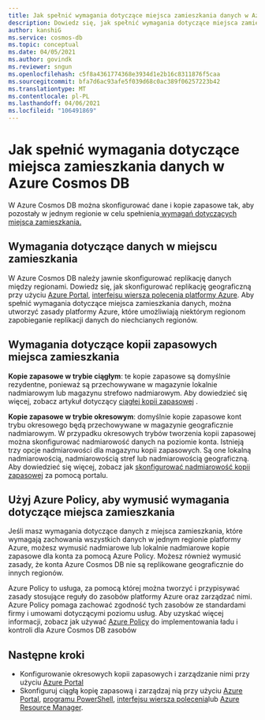 ```yaml
---
title: Jak spełnić wymagania dotyczące miejsca zamieszkania danych w Azure Cosmos DB
description: Dowiedz się, jak spełnić wymagania dotyczące miejsca zamieszkania danych w Azure Cosmos DB, aby dane i kopie zapasowe pozostawały w jednym regionie.
author: kanshiG
ms.service: cosmos-db
ms.topic: conceptual
ms.date: 04/05/2021
ms.author: govindk
ms.reviewer: sngun
ms.openlocfilehash: c5f8a4361774368e3934d1e2b16c8311876f5caa
ms.sourcegitcommit: bfa7d6ac93afe5f039d68c0ac389f06257223b42
ms.translationtype: MT
ms.contentlocale: pl-PL
ms.lasthandoff: 04/06/2021
ms.locfileid: "106491869"
---
```

# <a name="how-to-meet-data-residency-requirements-in-azure-cosmos-db"></a>Jak spełnić wymagania dotyczące miejsca zamieszkania danych w Azure Cosmos DB

W Azure Cosmos DB można skonfigurować dane i kopie zapasowe tak, aby pozostały w jednym regionie w celu spełnienia[ wymagań dotyczących miejsca zamieszkania.](https://azure.microsoft.com/en-us/global-infrastructure/data-residency/)

## <a name="residency-requirements-for-data"></a>Wymagania dotyczące danych w miejscu zamieszkania

W Azure Cosmos DB należy jawnie skonfigurować replikację danych między regionami. Dowiedz się, jak skonfigurować replikację geograficzną przy użyciu [Azure Portal](how-to-manage-database-account.md#addremove-regions-from-your-database-account), [interfejsu wiersza polecenia platformy Azure](scripts/cli/common/regions.md). Aby spełnić wymagania dotyczące miejsca zamieszkania danych, można utworzyć zasady platformy Azure, które umożliwiają niektórym regionom zapobieganie replikacji danych do niechcianych regionów.

## <a name="residency-requirements-for-backups"></a>Wymagania dotyczące kopii zapasowych miejsca zamieszkania

**Kopie zapasowe w trybie ciągłym**: te kopie zapasowe są domyślnie rezydentne, ponieważ są przechowywane w magazynie lokalnie nadmiarowym lub magazynu strefowo nadmiarowym. Aby dowiedzieć się więcej, zobacz artykuł dotyczący [ciągłej kopii zapasowej](continuous-backup-restore-portal.md) .

**Kopie zapasowe w trybie okresowym**: domyślnie kopie zapasowe kont trybu okresowego będą przechowywane w magazynie geograficznie nadmiarowym. W przypadku okresowych trybów tworzenia kopii zapasowej można skonfigurować nadmiarowość danych na poziomie konta. Istnieją trzy opcje nadmiarowości dla magazynu kopii zapasowych. Są one lokalną nadmiarowością, nadmiarowością stref lub nadmiarowością geograficzną. Aby dowiedzieć się więcej, zobacz jak [skonfigurować nadmiarowość kopii zapasowej](configure-periodic-backup-restore.md#configure-backup-interval-retention) za pomocą portalu.

## <a name="use-azure-policy-to-enforce-the-residency-requirements"></a>Użyj Azure Policy, aby wymusić wymagania dotyczące miejsca zamieszkania

Jeśli masz wymagania dotyczące danych z miejsca zamieszkania, które wymagają zachowania wszystkich danych w jednym regionie platformy Azure, możesz wymusić nadmiarowe lub lokalnie nadmiarowe kopie zapasowe dla konta za pomocą Azure Policy.  Możesz również wymusić zasady, że konta Azure Cosmos DB nie są replikowane geograficznie do innych regionów.

Azure Policy to usługa, za pomocą której można tworzyć i przypisywać zasady stosujące reguły do zasobów platformy Azure oraz zarządzać nimi. Azure Policy pomaga zachować zgodność tych zasobów ze standardami firmy i umowami dotyczącymi poziomu usług. Aby uzyskać więcej informacji, zobacz jak używać [Azure Policy](policy.md) do implementowania ładu i kontroli dla Azure Cosmos DB zasobów

## <a name="next-steps"></a>Następne kroki

* Konfigurowanie okresowych kopii zapasowych i zarządzanie nimi przy użyciu [Azure Portal](configure-periodic-backup-restore.md)
* Skonfiguruj ciągłą kopię zapasową i zarządzaj nią przy użyciu [Azure Portal](continuous-backup-restore-portal.md), [programu PowerShell](continuous-backup-restore-powershell.md), [interfejsu wiersza polecenia](continuous-backup-restore-command-line.md)lub [Azure Resource Manager](continuous-backup-restore-template.md).
